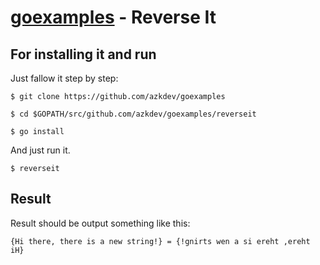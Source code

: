 [goexamples](https://github.com/azkdev/goexamples) - Reverse It
=========================================================================

## For installing it and run

Just fallow it step by step:

```
$ git clone https://github.com/azkdev/goexamples
```
```
$ cd $GOPATH/src/github.com/azkdev/goexamples/reverseit
```
```
$ go install
```

And just run it.

```
$ reverseit
```

## Result

Result should be output something like this:

```
{Hi there, there is a new string!} = {!gnirts wen a si ereht ,ereht iH}
```